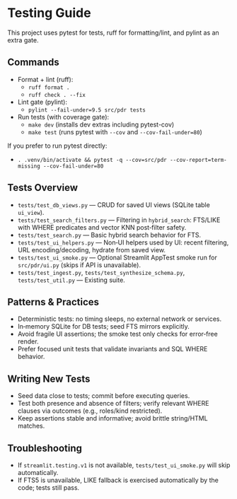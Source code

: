 # Testing Guide

This project uses pytest for tests, ruff for formatting/lint, and pylint as an extra gate.

## Commands

- Format + lint (ruff):
  - `ruff format .`
  - `ruff check . --fix`
- Lint gate (pylint):
  - `pylint --fail-under=9.5 src/pdr tests`
- Run tests (with coverage gate):
  - `make dev` (installs dev extras including pytest-cov)
  - `make test` (runs pytest with `--cov` and `--cov-fail-under=80`)

If you prefer to run pytest directly:

- `. .venv/bin/activate && pytest -q --cov=src/pdr --cov-report=term-missing --cov-fail-under=80`

## Tests Overview

- `tests/test_db_views.py` — CRUD for saved UI views (SQLite table `ui_view`).
- `tests/test_search_filters.py` — Filtering in `hybrid_search`: FTS/LIKE with WHERE predicates and vector KNN post‑filter safety.
- `tests/test_search.py` — Basic hybrid search behavior for FTS.
- `tests/test_ui_helpers.py` — Non‑UI helpers used by UI: recent filtering, URL encoding/decoding, hydrate from saved view.
- `tests/test_ui_smoke.py` — Optional Streamlit AppTest smoke run for `src/pdr/ui.py` (skips if API is unavailable).
- `tests/test_ingest.py`, `tests/test_synthesize_schema.py`, `tests/test_util.py` — Existing suite.

## Patterns & Practices

- Deterministic tests: no timing sleeps, no external network or services.
- In‑memory SQLite for DB tests; seed FTS mirrors explicitly.
- Avoid fragile UI assertions; the smoke test only checks for error‑free render.
- Prefer focused unit tests that validate invariants and SQL WHERE behavior.

## Writing New Tests

- Seed data close to tests; commit before executing queries.
- Test both presence and absence of filters; verify relevant WHERE clauses via outcomes (e.g., roles/kind restricted).
- Keep assertions stable and informative; avoid brittle string/HTML matches.

## Troubleshooting

- If `streamlit.testing.v1` is not available, `tests/test_ui_smoke.py` will skip automatically.
- If FTS5 is unavailable, LIKE fallback is exercised automatically by the code; tests still pass.
